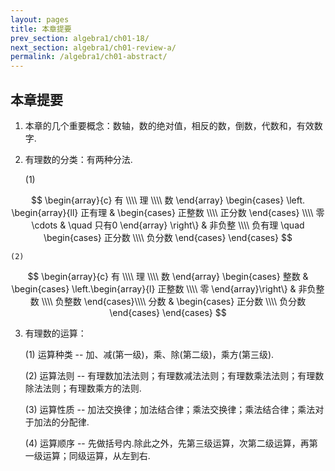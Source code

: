 ```yaml
---
layout: pages
title: 本章提要
prev_section: algebra1/ch01-18/
next_section: algebra1/ch01-review-a/
permalink: /algebra1/ch01-abstract/
---
```


本章提要
--------

1.  本章的几个重要概念：数轴，数的绝对值，相反的数，倒数，代数和，有效数字.

2.  有理数的分类：有两种分法.
    
    (1)
    
$$
\begin{array}{c}
有 \\\\
理 \\\\
数
\end{array} \begin{cases}
\left. \begin{array}{ll}
正有理 & \begin{cases}
正整数 \\\\
正分数
\end{cases} \\\\
零 \cdots & \quad 只有0
\end{array} \right\} & 非负整 \\\\
负有理 \quad \begin{cases}
正分数 \\\\
负分数
\end{cases}
\end{cases}
$$ 

    (2)
    
$$
\begin{array}{c}
有 \\\\
理 \\\\
数
\end{array} \begin{cases}
整数 & \begin{cases}
\left.\begin{array}{l}
正整数 \\\\
零
\end{array}\right\}  & 非负整数 \\\\
负整数
\end{cases}\\\\
分数 & \begin{cases}
正分数 \\\\
负分数
\end{cases}
\end{cases}
$$

3.  有理数的运算：

    (1)  运算种类 -- 加、减(第一级)，乘、除(第二级)，乘方(第三级).

    (2)  运算法则 -- 有理数加法法则；有理数减法法则；有理数乘法法则；有理数除法法则；有理数乘方的法则.

    (3)  运算性质 -- 加法交换律；加法结合律；乘法交换律；乘法结合律；乘法对于加法的分配律.

    (4)  运算顺序 -- 先做括号内.除此之外，先第三级运算，次第二级运算，再第一级运算；同级运算，从左到右.
